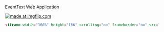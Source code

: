 EventText Web Application


<a href="https://imgflip.com/gif/1objia"><img src="https://i.imgflip.com/1objia.gif" title="made at imgflip.com"/></a>


```html
<iframe width="100%" height="166" scrolling="no" frameborder="no" src="https://w.soundcloud.com/player/?url=https%3A//api.soundcloud.com/tracks/105106793&amp;color=ff5500&amp;auto_play=false&amp;hide_related=false&amp;show_comments=true&amp;show_user=true&amp;show_reposts=false"></iframe>

```
